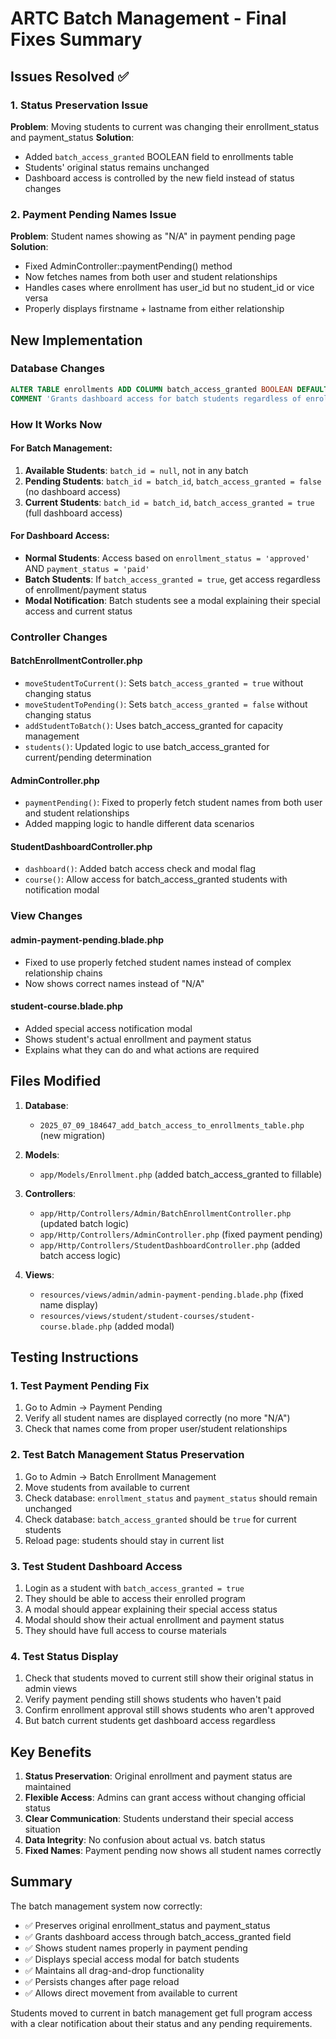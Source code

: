# ARTC Batch Management - Final Fixes Summary

## Issues Resolved ✅

### 1. **Status Preservation Issue**
**Problem**: Moving students to current was changing their enrollment_status and payment_status
**Solution**: 
- Added `batch_access_granted` BOOLEAN field to enrollments table
- Students' original status remains unchanged
- Dashboard access is controlled by the new field instead of status changes

### 2. **Payment Pending Names Issue** 
**Problem**: Student names showing as "N/A" in payment pending page
**Solution**:
- Fixed AdminController::paymentPending() method
- Now fetches names from both user and student relationships
- Handles cases where enrollment has user_id but no student_id or vice versa
- Properly displays firstname + lastname from either relationship

## New Implementation

### Database Changes
```sql
ALTER TABLE enrollments ADD COLUMN batch_access_granted BOOLEAN DEFAULT FALSE 
COMMENT 'Grants dashboard access for batch students regardless of enrollment/payment status';
```

### How It Works Now

#### For Batch Management:
1. **Available Students**: `batch_id = null`, not in any batch
2. **Pending Students**: `batch_id = batch_id`, `batch_access_granted = false` (no dashboard access)
3. **Current Students**: `batch_id = batch_id`, `batch_access_granted = true` (full dashboard access)

#### For Dashboard Access:
- **Normal Students**: Access based on `enrollment_status = 'approved'` AND `payment_status = 'paid'`
- **Batch Students**: If `batch_access_granted = true`, get access regardless of enrollment/payment status
- **Modal Notification**: Batch students see a modal explaining their special access and current status

### Controller Changes

#### BatchEnrollmentController.php
- `moveStudentToCurrent()`: Sets `batch_access_granted = true` without changing status
- `moveStudentToPending()`: Sets `batch_access_granted = false` without changing status
- `addStudentToBatch()`: Uses batch_access_granted for capacity management
- `students()`: Updated logic to use batch_access_granted for current/pending determination

#### AdminController.php
- `paymentPending()`: Fixed to properly fetch student names from both user and student relationships
- Added mapping logic to handle different data scenarios

#### StudentDashboardController.php
- `dashboard()`: Added batch access check and modal flag
- `course()`: Allow access for batch_access_granted students with notification modal

### View Changes

#### admin-payment-pending.blade.php
- Fixed to use properly fetched student names instead of complex relationship chains
- Now shows correct names instead of "N/A"

#### student-course.blade.php
- Added special access notification modal
- Shows student's actual enrollment and payment status
- Explains what they can do and what actions are required

## Files Modified

1. **Database**:
   - `2025_07_09_184647_add_batch_access_to_enrollments_table.php` (new migration)

2. **Models**:
   - `app/Models/Enrollment.php` (added batch_access_granted to fillable)

3. **Controllers**:
   - `app/Http/Controllers/Admin/BatchEnrollmentController.php` (updated batch logic)
   - `app/Http/Controllers/AdminController.php` (fixed payment pending)
   - `app/Http/Controllers/StudentDashboardController.php` (added batch access logic)

4. **Views**:
   - `resources/views/admin/admin-payment-pending.blade.php` (fixed name display)
   - `resources/views/student/student-courses/student-course.blade.php` (added modal)

## Testing Instructions

### 1. Test Payment Pending Fix
1. Go to Admin → Payment Pending
2. Verify all student names are displayed correctly (no more "N/A")
3. Check that names come from proper user/student relationships

### 2. Test Batch Management Status Preservation
1. Go to Admin → Batch Enrollment Management
2. Move students from available to current
3. Check database: `enrollment_status` and `payment_status` should remain unchanged
4. Check database: `batch_access_granted` should be `true` for current students
5. Reload page: students should stay in current list

### 3. Test Student Dashboard Access
1. Login as a student with `batch_access_granted = true`
2. They should be able to access their enrolled program
3. A modal should appear explaining their special access status
4. Modal should show their actual enrollment and payment status
5. They should have full access to course materials

### 4. Test Status Display
1. Check that students moved to current still show their original status in admin views
2. Verify payment pending still shows students who haven't paid
3. Confirm enrollment approval still shows students who aren't approved
4. But batch current students get dashboard access regardless

## Key Benefits

1. **Status Preservation**: Original enrollment and payment status are maintained
2. **Flexible Access**: Admins can grant access without changing official status
3. **Clear Communication**: Students understand their special access situation
4. **Data Integrity**: No confusion about actual vs. batch status
5. **Fixed Names**: Payment pending now shows all student names correctly

## Summary

The batch management system now correctly:
- ✅ Preserves original enrollment_status and payment_status
- ✅ Grants dashboard access through batch_access_granted field
- ✅ Shows student names properly in payment pending
- ✅ Displays special access modal for batch students
- ✅ Maintains all drag-and-drop functionality
- ✅ Persists changes after page reload
- ✅ Allows direct movement from available to current

Students moved to current in batch management get full program access with a clear notification about their status and any pending requirements.
